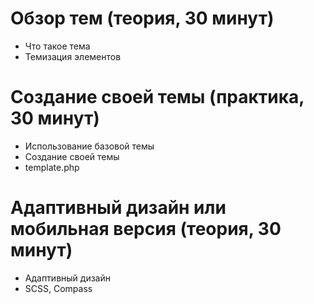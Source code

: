 # Обзор тем (теория, 30 минут)

 - Что такое тема
 - Темизация элементов

# Создание своей темы (практика, 30 минут)

 - Использование базовой темы
 - Создание своей темы
 - template.php

# Адаптивный дизайн или мобильная версия (теория, 30 минут)

 - Адаптивный дизайн
 - SCSS, Compass

